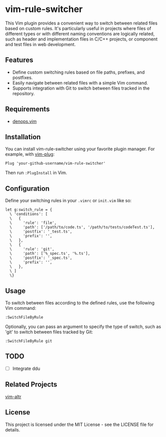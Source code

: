 # vim-rule-switcher

This Vim plugin provides a convenient way to switch between related files based
on custom rules. It's particularly useful in projects where files of different
types or with different naming conventions are logically related, such as header
and implementation files in C/C++ projects, or component and test files in web
development.

## Features

- Define custom switching rules based on file paths, prefixes, and postfixes.
- Easily navigate between related files with a simple Vim command.
- Supports integration with Git to switch between files tracked in the
  repository.

## Requirements

- [denops.vim](https://github.com/vim-denops/denops.vim)

## Installation

You can install vim-rule-switcher using your favorite plugin manager. For
example, with [vim-plug](https://github.com/junegunn/vim-plug):

```vim
Plug 'your-github-username/vim-rule-switcher'
```

Then run `:PlugInstall` in Vim.

## Configuration

Define your switching rules in your `.vimrc` or `init.vim` like so:

```vim
let g:switch_rule = {
  \ 'conditions': [
  \   {
  \     'rule': 'file',
  \     'path': ['/path/to/code.ts', '/path/to/tests/codeTest.ts'],
  \     'postfix': '_test.ts',
  \     'prefix': '',
  \   },
  \   {
  \     'rule': 'git',
  \     'path': ['%_spec.ts', '%.ts'],
  \     'postfix': '_spec.ts',
  \     'prefix': '',
  \   },
  \ ]
  \}
```

## Usage

To switch between files according to the defined rules, use the following Vim
command:

```vim
:SwitchFileByRule
```

Optionally, you can pass an argument to specify the type of switch, such as
'git' to switch between files tracked by Git:

```vim
:SwitchFileByRule git
```

## TODO

- [ ] Integrate ddu

## Related Projects

[vim-altr](https://github.com/kana/vim-altr)

## License

This project is licensed under the MIT License - see the LICENSE file for
details.
